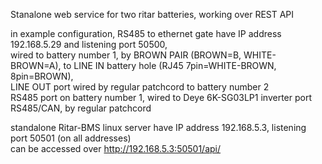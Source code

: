 Stanalone web service for two ritar batteries, working over REST API </br>

in example configuration, RS485 to ethernet gate have IP address 192.168.5.29 and listening port 50500, </br>
wired to battery number 1, by BROWN PAIR (BROWN=B, WHITE-BROWN=A), to LINE IN battery hole (RJ45 7pin=WHITE-BROWN, 8pin=BROWN), </br>
LINE OUT port wired by regular patchcord to battery number 2 </br>
RS485 port on battery number 1, wired to Deye 6K-SG03LP1 inverter port RS485/CAN, by regular patchcord </br>

standalone Ritar-BMS linux server have IP address 192.168.5.3, listening port 50501 (on all addresses)</br>
can be accessed over http://192.168.5.3:50501/api/ </br>
